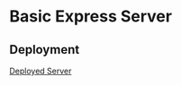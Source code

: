 # Basic Express Server

## Deployment

[Deployed Server](https://basic-express-server-vtqj.onrender.com)

